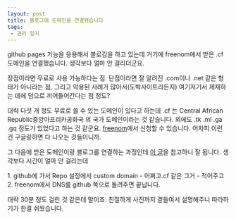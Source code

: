 ```yaml
---
layout: post
title: 블로그에 도메인을 연결했습니다
tags: 
 - 관리 일지
---
```


github pages 기능을 응용해서 블로깅을 하고 있는데 거기에 freenom에서 받은 .cf 도메인을 연결했습니다. 생각보다 얼마 안 걸리더군요.

장점이라면 무료로 사용 가능하다는 점. 단점이라면 잘 알려진 .com이나 .net 같은 형태가 아니라는 점, 그리고 악용된 사례가 많아서(도박사이트라든지) 여기저기서 제재하는 데에 덤으로 끼어들어간다는 점 정도?

대략 다섯 개 정도 무료로 쓸 수 있는 도메인이 있다고 하는데 .cf 는 Central African Republic중앙아프리카공화국 의 국가 도메인이라는 것 같습니다. 외에도 .tk .ml .ga .gq 정도가 있었다고 하는 것 같군요. [freenom](http://freenom.com)에서 신청할 수 있습니다. 어차피 이런 건 구글링하면 다 나오는 것들이니까.

그 다음에 받은 도메인이랑 블로그를 연결하는 과정인데 [이 글](https://surajmandalcell.blogspot.kr/2017/02/register-free-custom-domain-freenom.html)을 참고하니 잘 됩니다. 생각보다 시간이 얼마 안 걸리는데

1\. github에 가서 Repo 설정에서 custom domain - 어쩌고.cf 같은 그거 - 적어주고  
2\. freenom에서 DNS를 github 쪽으로 돌려주면 끝납니다.

대략 30분 정도 걸린 것 같은데 말이죠. 친절하게 사진까지 곁들여서 설명해주니 따라하기가 한결 쉬웠습니다.